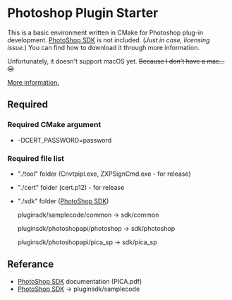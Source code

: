 # Photoshop Plugin Starter

This is a basic environment written in CMake for Photoshop plug-in development.
[PhotoShop SDK](https://console.adobe.io/downloads/ps) is not included. (*Just in case, licensing issue.*) You can find how to download it through more information.

Unfortunately, it doesn't support macOS yet. ~~Because I don't have a mac...😥~~

[More information.](https://phruse.com/pat1/)

## Required

### Required CMake argument
* -DCERT_PASSWORD=password

### Required file list
* "./tool" folder (Cnvtpipl.exe, ZXPSignCmd.exe - for release)
* "./cert" folder (cert.p12) - for release
* "./sdk" folder ([PhotoShop SDK](https://console.adobe.io/downloads/ps))
  
  pluginsdk/samplecode/common -> sdk/common
  
  pluginsdk/photoshopapi/photoshop -> sdk/photoshop
  
  pluginsdk/photoshopapi/pica_sp -> sdk/pica_sp

## Referance

* [PhotoShop SDK](https://console.adobe.io/downloads/ps) documentation (PICA.pdf)
* [PhotoShop SDK](https://console.adobe.io/downloads/ps) -> pluginsdk/samplecode